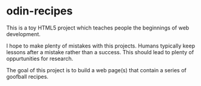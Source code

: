 # odin-recipes
This is a toy HTML5 project which teaches people the beginnings of web development.

I hope to make plenty of mistakes with this projects. Humans typically keep lessons after a mistake rather than a success. This should lead to plenty of oppurtunities for research.

The goal of this project is to build a web page(s) that contain a series of goofball recipes. 